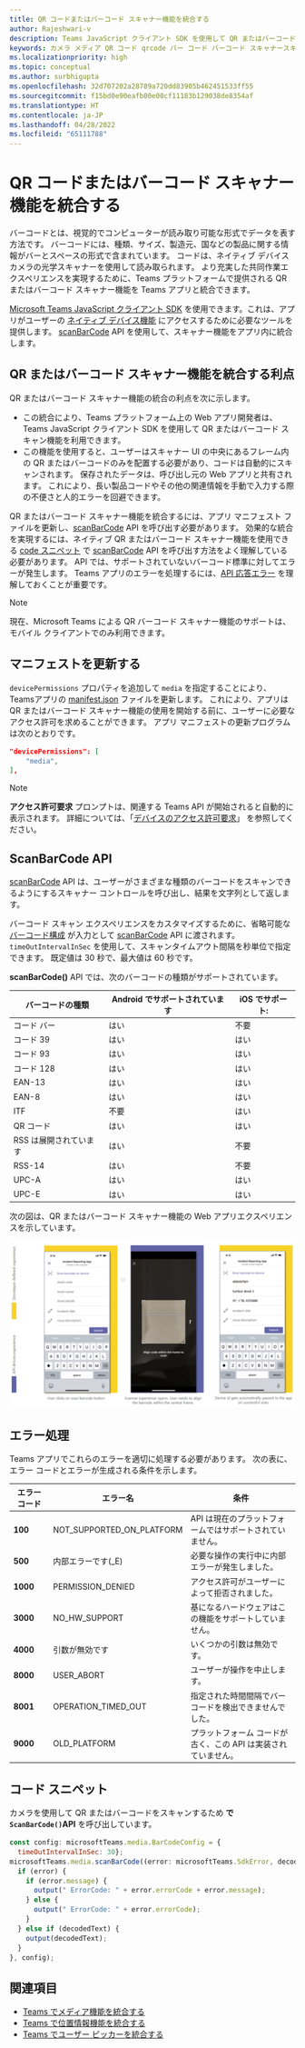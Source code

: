 ```yaml
---
title: QR コードまたはバーコード スキャナー機能を統合する
author: Rajeshwari-v
description: Teams JavaScript クライアント SDK を使用して QR またはバーコード スキャナー機能を活用する方法
keywords: カメラ メディア QR コード qrcode バー コード バーコード スキャナースキャン機能ネイティブ デバイスのアクセス許可
ms.localizationpriority: high
ms.topic: conceptual
ms.author: surbhigupta
ms.openlocfilehash: 32d707202a28789a720dd83905b462451533ff55
ms.sourcegitcommit: f15bd0e90eafb00e00cf11183b129038de8354af
ms.translationtype: HT
ms.contentlocale: ja-JP
ms.lasthandoff: 04/28/2022
ms.locfileid: "65111788"
---
```

# <a name="integrate-qr-or-barcode-scanner-capability"></a>QR コードまたはバーコード スキャナー機能を統合する

バーコードとは、視覚的でコンピューターが読み取り可能な形式でデータを表す方法です。 バーコードには、種類、サイズ、製造元、国などの製品に関する情報がバーとスペースの形式で含まれています。 コードは、ネイティブ デバイス カメラの光学スキャナーを使用して読み取られます。 より充実した共同作業エクスペリエンスを実現するために、Teams プラットフォームで提供される QR またはバーコード スキャナー機能を Teams アプリと統合できます。

[Microsoft Teams JavaScript クライアント SDK](/javascript/api/overview/msteams-client?view=msteams-client-js-latest&preserve-view=true) を使用できます。これは、アプリがユーザーの [ネイティブ デバイス機能](native-device-permissions.md) にアクセスするために必要なツールを提供します。 [scanBarCode](/javascript/api/@microsoft/teams-js/microsoftteams.media?view=msteams-client-js-latest&preserve-view=true#scanBarCode__error__SdkError__decodedText__string_____void__BarCodeConfig_) API を使用して、スキャナー機能をアプリ内に統合します。

## <a name="advantage-of-integrating-qr-or-barcode-scanner-capability"></a>QR またはバーコード スキャナー機能を統合する利点

QR またはバーコード スキャナー機能の統合の利点を次に示します。

* この統合により、Teams プラットフォーム上の Web アプリ開発者は、Teams JavaScript クライアント SDK を使用して QR またはバーコード スキャン機能を利用できます。
* この機能を使用すると、ユーザーはスキャナー UI の中央にあるフレーム内の QR またはバーコードのみを配置する必要があり、コードは自動的にスキャンされます。 保存されたデータは、呼び出し元の Web アプリと共有されます。 これにより、長い製品コードやその他の関連情報を手動で入力する際の不便さと人的エラーを回避できます。

QR またはバーコード スキャナー機能を統合するには、アプリ マニフェスト ファイルを更新し、[scanBarCode](/javascript/api/@microsoft/teams-js/microsoftteams.media?view=msteams-client-js-latest&preserve-view=true#scanBarCode__error__SdkError__decodedText__string_____void__BarCodeConfig_) API を呼び出す必要があります。 効果的な統合を実現するには、ネイティブ QR またはバーコード スキャナー機能を使用できる [code スニペット](#code-snippet) で [scanBarCode](/javascript/api/@microsoft/teams-js/microsoftteams.media?view=msteams-client-js-latest&preserve-view=true#scanBarCode__error__SdkError__decodedText__string_____void__BarCodeConfig_) API を呼び出す方法をよく理解している必要があります。 API では、サポートされていないバーコード標準に対してエラーが発生します。
Teams アプリのエラーを処理するには、[API 応答エラー](#error-handling) を理解しておくことが重要です。

> [!NOTE]
> 現在、Microsoft Teams による QR バーコード スキャナー機能のサポートは、モバイル クライアントでのみ利用できます。

## <a name="update-manifest"></a>マニフェストを更新する

`devicePermissions` プロパティを追加して `media` を指定することにより、Teamsアプリの [manifest.json](../../resources/schema/manifest-schema.md#devicepermissions) ファイルを更新します。 これにより、アプリは QR またはバーコード スキャナー機能の使用を開始する前に、ユーザーに必要なアクセス許可を求めることができます。 アプリ マニフェストの更新プログラムは次のとおりです。

``` json
"devicePermissions": [
    "media",
],
```

> [!NOTE]
> **アクセス許可要求** プロンプトは、関連する Teams API が開始されると自動的に表示されます。 詳細については、「[デバイスのアクセス許可要求](native-device-permissions.md)」 を参照してください。

## <a name="scanbarcode-api"></a>ScanBarCode API

[scanBarCode](/javascript/api/@microsoft/teams-js/microsoftteams.media?view=msteams-client-js-latest&preserve-view=true#scanBarCode__error__SdkError__decodedText__string_____void__BarCodeConfig_) API は、ユーザーがさまざまな種類のバーコードをスキャンできるようにするスキャナー コントロールを呼び出し、結果を文字列として返します。

バーコード スキャン エクスペリエンスをカスタマイズするために、省略可能な [バーコード構成](/javascript/api/@microsoft/teams-js/microsoftteams.media.barcodeconfig?view=msteams-client-js-latest&preserve-view=true) が入力として [scanBarCode](/javascript/api/@microsoft/teams-js/microsoftteams.media?view=msteams-client-js-latest&preserve-view=true#scanBarCode__error__SdkError__decodedText__string_____void__BarCodeConfig_) API に渡されます。 `timeOutIntervalInSec` を使用して、スキャンタイムアウト間隔を秒単位で指定できます。 既定値は 30 秒で、最大値は 60 秒です。

**scanBarCode()** API では、次のバーコードの種類がサポートされています。

| バーコードの種類 | Android でサポートされています | iOS でサポート: |
| ---------- | ---------- | ------------ |
| コード バー | はい | 不要 |
| コード 39 | はい | はい |
| コード 93 | はい | はい |
| コード 128 | はい | はい |
| EAN-13 | はい | はい |
| EAN-8 | はい | はい |
| ITF | 不要 | はい |
| QR コード | はい | はい |
| RSS は展開されています | はい | 不要 |
| RSS-14 | はい | 不要 |
| UPC-A | はい | はい |
| UPC-E | はい | はい |

次の図は、QR またはバーコード スキャナー機能の Web アプリエクスペリエンスを示しています。

![QR またはバーコード スキャナー機能の Web アプリ エクスペリエンス](../../assets/images/tabs/qr-barcode-scanner-capability.png)

## <a name="error-handling"></a>エラー処理

Teams アプリでこれらのエラーを適切に処理する必要があります。 次の表に、エラー コードとエラーが生成される条件を示します。

|エラー コード |  エラー名     | 条件|
| --------- | --------------- | -------- |
| **100** | NOT_SUPPORTED_ON_PLATFORM | API は現在のプラットフォームではサポートされていません。|
| **500** | 内部エラーです(_E) | 必要な操作の実行中に内部エラーが発生しました。|
| **1000** | PERMISSION_DENIED |アクセス許可がユーザーによって拒否されました。|
| **3000** | NO_HW_SUPPORT | 基になるハードウェアはこの機能をサポートしていません。|
| **4000** | 引数が無効です | いくつかの引数は無効です。|
| **8000** | USER_ABORT |ユーザーが操作を中止します。|
| **8001** | OPERATION_TIMED_OUT | 指定された時間間隔でバーコードを検出できませんでした。|
| **9000** | OLD_PLATFORM | プラットフォーム コードが古く、この API は実装されていません。|

## <a name="code-snippet"></a>コード スニペット

カメラを使用して QR またはバーコードをスキャンするため **で `ScanBarCode()`API** を呼び出しています。

```javascript
const config: microsoftTeams.media.BarCodeConfig = {
  timeOutIntervalInSec: 30};
microsoftTeams.media.scanBarCode((error: microsoftTeams.SdkError, decodedText: string) => {
  if (error) {
    if (error.message) {
      output(" ErrorCode: " + error.errorCode + error.message);
    } else {
      output(" ErrorCode: " + error.errorCode);
    }
  } else if (decodedText) {
    output(decodedText);
  }
}, config);
```

## <a name="see-also"></a>関連項目

* [Teams でメディア機能を統合する](mobile-camera-image-permissions.md)
* [Teams で位置情報機能を統合する](location-capability.md)
* [Teams でユーザー ピッカーを統合する](people-picker-capability.md)
